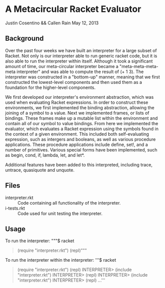 A Metacircular Racket Evaluator
===============================
Justin Cosentino && Callen Rain
May 12, 2013

Background
----------

Over the past four weeks we have built an interpreter for a large subset of Racket. Not only is our interpreter able to run generic racket code, but it is also able to run the interpreter within itself. Although it took a significant amount of time, our meta-circular interpreter became a "meta-meta-meta-meta interpreter" and was able to compute the result of (+ 1 3). The interpreter was constructed in a "bottom-up" manner, meaning that we first constructed the lowest-level components and then used them as a foundation for the higher-level components. 

We first developed our interpreter's environment abstraction, which was used when evaluating Racket expressions. In order to construct these environments, we first implemented the binding abstraction, allowing the joining of a symbol to a value. Next we implemented frames, or lists of bindings. These frames make up a mutable list within the environment and contain all of our symbol to value bindings. From here we implemented the evaluator, which evaluates a Racket expression using the symbols found in the context of a given environment. This included both self-evaluating expression, such as intergers and booleans, as well as various procedure applications. These procedure applications include define, set!, and a number of primitives. Various special forms have been implemented, such as begin, cond, if, lambda, let, and let\*. 

Additional features have been added to this interpreted, including trace, untrace, quasiquote and unquote. 

Files
-----
<dl>
  <dt>interpreter.rkt</dt>
  <dd>Code containing all functionality of the interpreter.</dd>
  <dt>i-tests.rkt</dt>
  <dd>Code used for unit testing the interpreter.</dd>
</dl>

Usage
-----
To run the interpreter:
"""$ racket
> (require "interpreter.rkt")
> (repl)"""

To run the interpreter within the interpreter:
'''$ racket
> (require "interpreter.rkt")
> (repl)
INTERPRETER> (include "interpreter.rkt")
INTERPRETER> (repl)
INTERPRETER> (include "interpreter.rkt")
INTERPRETER> (repl)
...'''

